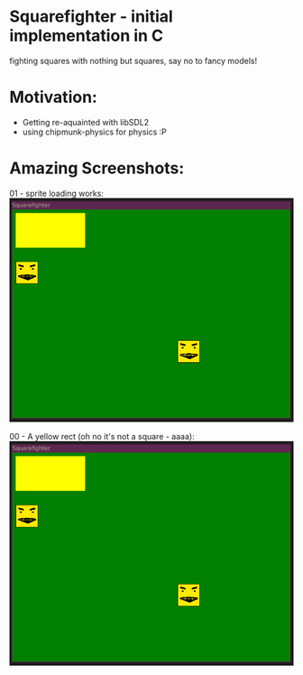 # Squarefighter - initial implementation in C

fighting squares with nothing but squares, say no to fancy models!

# Motivation:
- Getting re-aquainted with libSDL2
- using chipmunk-physics for physics :P

# Amazing Screenshots:
01 - sprite loading works:  
![Sprite loading works](screenshots/01-loaded-sprites.png)

00 - A yellow rect (oh no it's not a square - aaaa):  
![A yellow square](screenshots/01-loaded-sprites.png)

